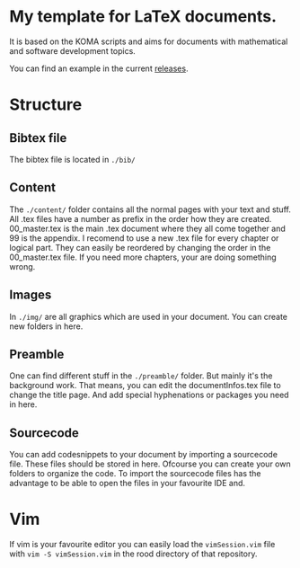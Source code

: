 # My template for LaTeX documents. 

It is based on the KOMA scripts and aims for documents with mathematical and software development topics. 

You can find an example in the current [releases](https://github.com/worldpotato/HM-LaTeX-Template/releases "releases").

# Structure

## Bibtex file

The bibtex file is located in `./bib/`

## Content

The `./content/` folder contains all the normal pages with your text and stuff.
All .tex files have a number as prefix in the order how they are created. 00_master.tex is the main .tex document where they all come together and 99 is the appendix.
I recomend to use a new .tex file for every chapter or logical part. They can easily be reordered by changing the order in the 00_master.tex file. If you need more chapters, your are doing something wrong.

## Images

In `./img/` are all graphics which are used in your document. You can create new folders in here.

## Preamble

One can find different stuff in the `./preamble/` folder. But mainly it's the background work. That means, you can edit the documentInfos.tex file to change the title page. And add special hyphenations or packages you need in here.

## Sourcecode

You can add codesnippets to your document by importing a sourcecode file. These files should be stored in here. Ofcourse you can create your own folders to organize the code. 
To import the sourcecode files has the advantage to be able to open the files in your favourite IDE and. 

# Vim

If vim is your favourite editor you can easily load the `vimSession.vim` file with `vim -S vimSession.vim` in the rood directory of that repository.
